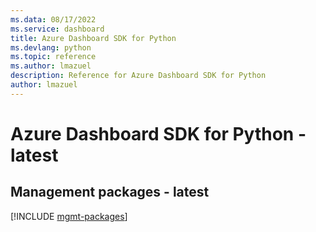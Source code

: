 ```yaml
---
ms.data: 08/17/2022
ms.service: dashboard
title: Azure Dashboard SDK for Python
ms.devlang: python
ms.topic: reference
ms.author: lmazuel
description: Reference for Azure Dashboard SDK for Python
author: lmazuel
---
```

# Azure Dashboard SDK for Python - latest

## Management packages - latest
[!INCLUDE [mgmt-packages](dashboard-mgmt-index.md)]
